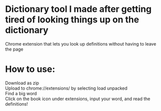 # Dictionary tool I made after getting tired of looking things up on the dictionary
Chrome extension that lets you look up definitions without having to leave the page

# How to use:
Download as zip \
Upload to chrome://extensions/ by selecting load unpacked \
Find a big word \
Click on the book icon under extensions, input your word, and read the definitions!
